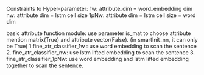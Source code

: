 Constraints to Hyper-parameter:
1w: attribute_dim = word_embedding dim
nw: attribute dim = lstm cell size
1pNw: attribute dim = lstm cell size = word dim

basic attribute function module:
use parameter is_mat to choose attribute mention matrix(True) and attribute vector(False). (in smartInit_nn, it can only be True)
1.fine_atr_classifier_1w : use word embedding to scan the sentence
2. fine_atr_classifier_nw: use lstm lifted embedding to scan the sentence
3. fine_atr_classifier_1pNw: use word embedding and lstm lifted embedding together to scan the sentence.